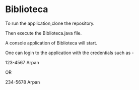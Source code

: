 # Biblioteca

To run the application,clone the repository.

Then execute the Biblioteca.java file.

A console application of Biblioteca will start.

One can login to the application with the credentials such as - 

123-4567
Arpan

  OR
  
234-5678
Arpan
